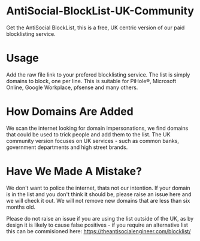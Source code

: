# AntiSocial-BlockList-UK-Community
Get the AntiSocial BlockList, this is a free, UK centric version of our paid blocklisting service.

# Usage
Add the raw file link to your prefered blocklisting service. The list is simply domains to block, one per line. This is suitable for PiHole®, Microsoft Online, Google Workplace, pfsense and many others.

# How Domains Are Added
We scan the internet looking for domain impersonations, we find domains that could be used to trick people and add them to the list. The UK community version focuses on UK services - such as common banks, government departments and high street brands.

# Have We Made A Mistake?
We don't want to police the internet, thats not our intention. If your domain is in the list and you don't think it should be, please raise an issue here and we will check it out. We will not remove new domains that are less than six months old.

Please do not raise an issue if you are using the list outside of the UK, as by design it is likely to cause false positives - if you require an alternative list this can be commisioned here: https://theantisocialengineer.com/blocklist/
